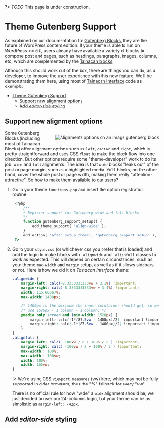 ?> _TODO_ This page is under construction.

# Theme Gutenberg Support

As explained on our documentation for [Gutenberg Blocks](/gutenberg-blocks.md), they are the future of WordPress content edition. If your theme is able to run on *WordPress >= 5.0*, users already have available a variety of blocks to compose post and pages, such as headings, paragraphs, images, columns, etc, which are complemented by the [Tainacan blocks](/gutenberg-blocks#os-blocos-tainacan).

Although this should work out of the box, there are things you can do, as a developer, to improve the user experience with this new feature. We'll be demonstrating them here, using most of [Tainacan Interface](https://wordpress.org/themes/tainacan-interface/) code as example:

- [Theme Gutenberg Support](#theme-gutenberg-support)
  - [Support new alignment options](#support-new-alignment-options)
  - [Add *editor-side* styling](#add-editor-side-styling)

## Support new alignment options

<div style="float: right; margin-left: 32px;">

![Alignments options on an image gutenberg block](/_assets/images/theme-gutenberg-support-1.jpeg ':size=250')

</div>

Some Gutenberg Blocks (including most of Tainacan Blocks) offer alignment options such as `left`, `center` and `right`, which is pretty straightforward and uses CSS `float` to make the block flow into one direction. But other options require some "theme-developer" work to do its job: `wide` and `full` alignments. The idea is that `wide` blocks "leaks out" of the post or page margin, such as a highlighted media. `full` blocks, on the other hand, cover the whole post or page width, making them really "attention-attractive". So how to make them available to our users?

1. Go to your theme `functions.php` and insert the option registration routine:
   ```php
    <?php
        /**
        * Register support for Gutenberg wide and full blocks
        */
        function gutenberg_support_setup() {
            add_theme_support( 'align-wide' );
        }
        add_action( 'after_setup_theme', 'gutenberg_support_setup' );
    ?>
   ``` 
2. Go to your `style.css` (or whichever css you prefer that is loaded) and add the logic to make blocks with `.alignwide` and `.alignfull` classes to work as expected. This will depend on certain circunstances, such as your theme `max-width` and `margin` setup, as well as if it allows sidebars or not. Here is how we did it on *Tainacan Interface* theme:
    ```css
    .alignwide {
        margin-left: calc(-8.3333333333vw + 3.1%) !important;
        margin-right: calc(-8.3333333333vw + 3.1%) !important;
        width: 116.66667%;
        max-width: 1400px;

        /* 1400px is the maximum the inner cointainer should get, so we */
        /* use 1526px - 1 column - 1 column; */
        @media only screen and (min-width: 1526px) {
            margin-left: calc(-1*(87.5vw - 1400px)/2) !important !important;
            margin-right: calc(-1*(87.5vw - 1400px)/2) !important !important;
        }
    }
    .alignfull {
        margin-left: calc( -100vw / 2 + 100% / 2 ) !important;
        margin-right: calc( -100vw / 2 + 100% / 2 ) !important;
        max-width : 100%;
        max-width : 100vw;
        width: 100%;
        width: 100vw;
    }
   ```
   !> We're using CSS `viewport measures` (vw) here, which may not be fully supported in older browsers, thus the "%" fallback for every "vw". 
   
   There is no official rule for how "wide" a `wide` alignment should be, we just decided to user our 24-columns logic, but your theme can be as simplistic as `margin-left: -42px`.

## Add *editor-side* styling

